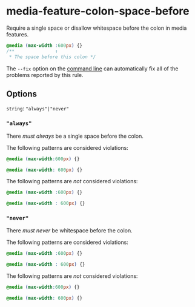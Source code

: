 # media-feature-colon-space-before

Require a single space or disallow whitespace before the colon in media features.

```css
@media (max-width :600px) {}
/**               ↑
 * The space before this colon */
```

The `--fix` option on the [command line](../../../docs/user-guide/cli.md#autofixing-errors) can automatically fix all of the problems reported by this rule.

## Options

`string`: `"always"|"never"`

### `"always"`

There *must always* be a single space before the colon.

The following patterns are considered violations:

```css
@media (max-width:600px) {}
```

```css
@media (max-width: 600px) {}
```

The following patterns are *not* considered violations:

```css
@media (max-width :600px) {}
```

```css
@media (max-width : 600px) {}
```

### `"never"`

There *must never* be whitespace before the colon.

The following patterns are considered violations:

```css
@media (max-width :600px) {}
```

```css
@media (max-width : 600px) {}
```

The following patterns are *not* considered violations:

```css
@media (max-width:600px) {}
```

```css
@media (max-width: 600px) {}
```
